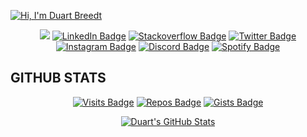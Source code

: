 [![Hi, I'm Duart Breedt](./assets/cover.png)](#)

<span align="center">
  
  <a href="mailto:duartbreedt@gmail.com"><img src="https://img.shields.io/badge/Gmail-D14836?style=for-the-badge&logo=gmail&logoColor=white" /></a>
  [![LinkedIn Badge](https://img.shields.io/badge/LinkedIn-0077B5?style=for-the-badge&logo=linkedin&logoColor=white)](https://www.linkedin.com/in/duart-breedt)
  [![Stackoverflow Badge](https://img.shields.io/badge/Stack_Overflow-FE7A16?style=for-the-badge&logo=stack-overflow&logoColor=white)](https://stackoverflow.com/users/11472340/theduart)
  [![Twitter Badge](https://img.shields.io/badge/Twitter-1DA1F2?style=for-the-badge&logo=twitter&logoColor=white)](https://twitter.com/TheRealDuart)
  [![Instagram Badge](https://img.shields.io/badge/Instagram-E4405F?style=for-the-badge&logo=instagram&logoColor=white)](https://www.instagram.com/duartbreedt/)
  [![Discord Badge](https://img.shields.io/badge/Discord-7289DA?style=for-the-badge&logo=discord&logoColor=white)](https://discord.com/users/TheDuart#5542)
  [![Spotify Badge](https://img.shields.io/badge/Spotify-1ED760?&style=for-the-badge&logo=spotify&logoColor=white)](https://open.spotify.com/user/212tewxcsp6hohie55z72kgiy)
  
</span>

<h2>GITHUB STATS</h2>

<span align="center">
  
  [![Visits Badge](https://badges.strrl.dev/visits/DuartBreedt/DuartBreedt?style=for-the-badge&color=F27E2D)](#)
  [![Repos Badge](https://badges.strrl.dev/repos/DuartBreedt?style=for-the-badge&color=F27E2D)](https://github.com/DuartBreedt?tab=repositories)
  [![Gists Badge](https://badges.strrl.dev/gists/DuartBreedt?style=for-the-badge&color=F27E2D)](https://gist.github.com/DuartBreedt)

</span>

<span align="center">

  [![Duart's GitHub Stats](https://github-readme-stats.vercel.app/api?username=DuartBreedt&show_icons=true&line_height=27&count_private=true&title_color=ffffff&text_color=c9cacc&icon_color=ff9e36&bg_color=2F3640)](#)

</span>

<!-- 

## 💼 Skills

![](https://img.shields.io/badge/Code-Angular-informational?style=flat&logo=angular&logoColor=white&color=4AB197)
![](https://img.shields.io/badge/Code-Ionic-informational?style=flat&logo=ionic&logoColor=white&color=4AB197)
![](https://img.shields.io/badge/Code-React-informational?style=flat&logo=react&logoColor=white&color=4AB197)



<details>
  <summary>More Skills</summary>

  ![](https://img.shields.io/badge/Style-CSS-informational?style=flat&logo=css3&logoColor=white&color=4AB197)
  ![](https://img.shields.io/badge/Style-Tailwind-informational?style=flat&logo=Tailwind-CSS&logoColor=white&color=4AB197)
  ![](https://img.shields.io/badge/Style-Sass-informational?style=flat&logo=Sass&logoColor=white&color=4AB197)
  ![](https://img.shields.io/badge/Style-Stylus-informational?style=flat&logo=Stylus&logoColor=white&color=4AB197)
  
</details>

For inspiration:
- See https://github.com/braydoncoyer
- https://daily.dev/blog/creating-a-killer-github-profile-readme-part-1
- https://daily.dev/blog/creating-a-killer-github-profile-readme-part-2

TODO: Office quotes

 -->

